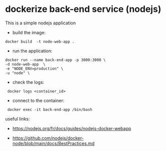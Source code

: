 # dockerize back-end service (nodejs)
This is a simple nodejs application 

- build the image:

``````
docker build  -t node-web-app .
``````
- run the application:

```
docker run --name back-end-app -p 3000:3000 \
-d node-web-app  \
-e "NODE_ENV=production" \
-u "node" \
```
- check the logs:
`````
 docker logs <container_id>
`````

- connect to the container:
``````
 docker exec -it back-end-app /bin/bash
``````
useful links:
- https://nodejs.org/fr/docs/guides/nodejs-docker-webapp

- https://github.com/nodejs/docker-node/blob/main/docs/BestPractices.md